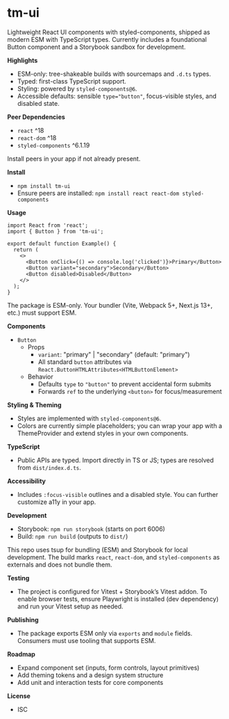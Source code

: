 # tm-ui

Lightweight React UI components with styled-components, shipped as modern ESM with TypeScript types. Currently includes a foundational Button component and a Storybook sandbox for development.

**Highlights**
- ESM-only: tree-shakeable builds with sourcemaps and `.d.ts` types.
- Typed: first-class TypeScript support.
- Styling: powered by `styled-components@6`.
- Accessible defaults: sensible `type="button"`, focus-visible styles, and disabled state.

**Peer Dependencies**
- `react` ^18
- `react-dom` ^18
- `styled-components` ^6.1.19

Install peers in your app if not already present.

**Install**
- `npm install tm-ui`
- Ensure peers are installed: `npm install react react-dom styled-components`

**Usage**
```tsx
import React from 'react';
import { Button } from 'tm-ui';

export default function Example() {
  return (
    <>
      <Button onClick={() => console.log('clicked')}>Primary</Button>
      <Button variant="secondary">Secondary</Button>
      <Button disabled>Disabled</Button>
    </>
  );
}
```

The package is ESM-only. Your bundler (Vite, Webpack 5+, Next.js 13+, etc.) must support ESM.

**Components**
- `Button`
  - Props
    - `variant`: "primary" | "secondary" (default: "primary")
    - All standard `button` attributes via `React.ButtonHTMLAttributes<HTMLButtonElement>`
  - Behavior
    - Defaults `type` to `"button"` to prevent accidental form submits
    - Forwards `ref` to the underlying `<button>` for focus/measurement

**Styling & Theming**
- Styles are implemented with `styled-components@6`.
- Colors are currently simple placeholders; you can wrap your app with a ThemeProvider and extend styles in your own components.

**TypeScript**
- Public APIs are typed. Import directly in TS or JS; types are resolved from `dist/index.d.ts`.

**Accessibility**
- Includes `:focus-visible` outlines and a disabled style. You can further customize a11y in your app.

**Development**
- Storybook: `npm run storybook` (starts on port 6006)
- Build: `npm run build` (outputs to `dist/`)

This repo uses tsup for bundling (ESM) and Storybook for local development. The build marks `react`, `react-dom`, and `styled-components` as externals and does not bundle them.

**Testing**
- The project is configured for Vitest + Storybook’s Vitest addon. To enable browser tests, ensure Playwright is installed (dev dependency) and run your Vitest setup as needed.

**Publishing**
- The package exports ESM only via `exports` and `module` fields. Consumers must use tooling that supports ESM.

**Roadmap**
- Expand component set (inputs, form controls, layout primitives)
- Add theming tokens and a design system structure
- Add unit and interaction tests for core components

**License**
- ISC